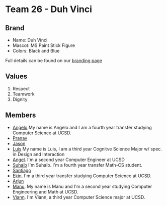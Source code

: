 # Team 26 - Duh Vinci

## Brand

- Name: Duh Vinci
- Mascot: MS Paint Stick Figure
- Colors: Black and Blue

Full details can be found on our [branding page](branding/branding.md)

## Values

1. Respect
2. Teamwork
3. Dignity

## Members

- [Angelo](https://aavanzado.github.io/CSE101_Project/) My name is Angelo and I am a fourth year transfer studying Computer Science at UCSD.
- [Pranav]()
- [Jason]()
- [Luis](https://ldpina.github.io/LabCSE110W1/) My name is Luis, I am a third year Cognitve Science Major w/ spec. in Design and Interaction
- [Angel](https://anchavez2026.github.io/CSE110_Labs/). I'm a second year Computer Engineer at UCSD
- [Suhaib](https://ogs1492.github.io/CSE-110/) I'm Suhaib. I'm a fourth year transfer Math-CS student.
- [Santiago]()
- [Ekin](https://e-celik.github.io/110PagesProject/). I'm a third year transfer studying Computer Science at UCSD.
- [Arjun]()
- [Manu](https://enigmurl-ucsd.github.io/cse110-lab1/). My name is Manu and I'm a second year studying Computer Engineering and Math at UCSD.
- [Viann](https://yuimoz.github.io/cse110/). I'm Viann, a third year Computer Science major at UCSD. 


